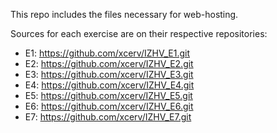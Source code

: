 This repo includes the files necessary for web-hosting.

Sources for each exercise are on their respective repositories:
- E1: https://github.com/xcerv/IZHV_E1.git
- E2: https://github.com/xcerv/IZHV_E2.git
- E3: https://github.com/xcerv/IZHV_E3.git
- E4: https://github.com/xcerv/IZHV_E4.git
- E5: https://github.com/xcerv/IZHV_E5.git
- E6: https://github.com/xcerv/IZHV_E6.git
- E7: https://github.com/xcerv/IZHV_E7.git
